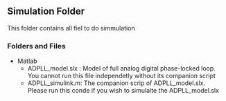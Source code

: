 ## Simulation Folder
This folder contains all fiel to do simmulation

### Folders and Files
- Matlab
  - ADPLL_model.slx : Model of full analog digital phase-locked loop. You cannot run this file independetly without its companion script
  - ADPLL_simulink.m: The companion scrip of ADPLL_model.slx. Please run this conde if you wish to simulalte the ADPLL_model.slx
  